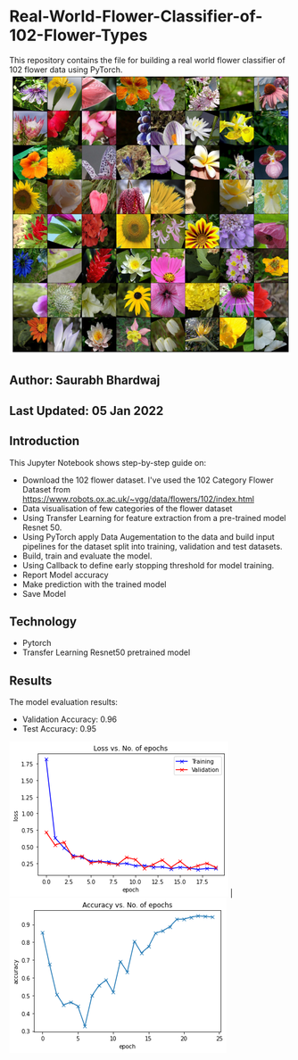 # Real-World-Flower-Classifier-of-102-Flower-Types
This repository contains the file for building a real world flower classifier of 102 flower data using PyTorch.
![](https://github.com/Bhardwaj-Saurabh/Real-World-Flower-Classifier-of-102-Flower-Types/blob/master/102_Flower.png)

## **Author: Saurabh Bhardwaj**
## Last Updated: 05 Jan 2022

## Introduction
This Jupyter Notebook shows step-by-step guide on:

- Download the 102 flower dataset. I've used the 102 Category Flower Dataset from https://www.robots.ox.ac.uk/~vgg/data/flowers/102/index.html
- Data visualisation of few categories of the flower dataset
- Using Transfer Learning for feature extraction from a pre-trained model Resnet 50.
- Using PyTorch apply Data Augementation to the data and build input pipelines for the dataset split into training, validation and test datasets.
- Build, train and evaluate the model.
- Using Callback to define early stopping threshold for model training.
- Report Model accuracy
- Make prediction with the trained model
- Save Model

## **Technology**
- Pytorch
- Transfer Learning Resnet50 pretrained model

## **Results**
The model evaluation results:
- Validation Accuracy: 0.96
- Test Accuracy: 0.95

![loss](https://github.com/Bhardwaj-Saurabh/Real-World-Flower-Classifier-of-102-Flower-Types/blob/master/model_loss.png) | ![Accuracy](https://github.com/Bhardwaj-Saurabh/Real-World-Flower-Classifier-of-102-Flower-Types/blob/master/model_acc.png)
